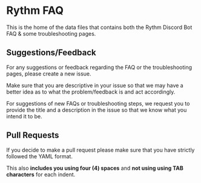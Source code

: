 # Rythm FAQ
This is the home of the data files that contains both the Rythm Discord Bot FAQ & some troubleshooting pages.

## Suggestions/Feedback
For any suggestions or feedback regarding the FAQ or the troubleshooting pages, please create a new issue.

Make sure that you are descriptive in your issue so that we may have a better idea as to what the problem/feedback is and act accordingly.

For suggestions of new FAQs or troubleshooting steps, we request you to provide the title and a description in the issue so that we know what you intend it to be.

## Pull Requests
If you decide to make a pull request please make sure that you have strictly followed the YAML format.

This also **includes you using four (4) spaces** and **not using using TAB characters** for each indent.
